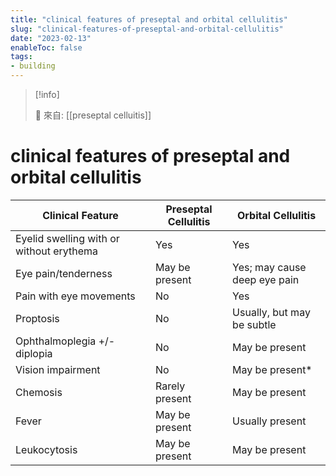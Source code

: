 ```yaml
---
title: "clinical features of preseptal and orbital cellulitis"
slug: "clinical-features-of-preseptal-and-orbital-cellulitis"
date: "2023-02-13"
enableToc: false
tags:
- building
---
```


> [!info]
>
> 🌱 來自: [[preseptal celluitis]]

# clinical features of preseptal and orbital cellulitis

| Clinical Feature                         | Preseptal Cellulitis | Orbital Cellulitis           |
| -----                                    | ----                 | ---                          |
| Eyelid swelling with or without erythema | Yes                  | Yes                          |
| Eye pain/tenderness                      | May be present       | Yes; may cause deep eye pain |
| Pain with eye movements                  | No                   | Yes                          |
| Proptosis                                | No                   | Usually, but may be subtle   |
| Ophthalmoplegia +/- diplopia             | No                   | May be present               |
| Vision impairment                        | No                   | May be present*              |
| Chemosis                                 | Rarely present       | May be present               |
| Fever                                    | May be present       | Usually present              |
| Leukocytosis                             | May be present       | May be present               |
